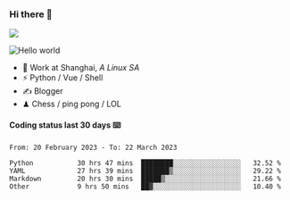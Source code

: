 ### Hi there 👋
![](https://komarev.com/ghpvc/?username=Xuhandsome)


<img src="https://github-readme-stats.vercel.app/api?username=XuHandsome&show_icons=true&theme=merko" alt="Hello world">

<br/>

- 🍻  Work at Shanghai, _A Linux SA_
- ⚡  Python / Vue / Shell
- ✍️  Blogger
- ♟  Chess / ping pong / LOL

#### Coding status last 30 days ⌨️

<!--START_SECTION:waka-->

```text
From: 20 February 2023 - To: 22 March 2023

Python           30 hrs 47 mins  ████████░░░░░░░░░░░░░░░░░   32.52 %
YAML             27 hrs 39 mins  ███████▒░░░░░░░░░░░░░░░░░   29.22 %
Markdown         20 hrs 30 mins  █████▒░░░░░░░░░░░░░░░░░░░   21.66 %
Other            9 hrs 50 mins   ██▓░░░░░░░░░░░░░░░░░░░░░░   10.40 %
```

<!--END_SECTION:waka-->

